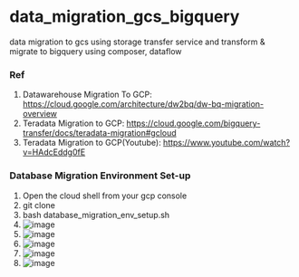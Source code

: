 # data_migration_gcs_bigquery
data migration to gcs using storage transfer service and transform &amp; migrate to bigquery using composer, dataflow

### Ref
1. Datawarehouse Migration To GCP: https://cloud.google.com/architecture/dw2bq/dw-bq-migration-overview
2. Teradata Migration to GCP: https://cloud.google.com/bigquery-transfer/docs/teradata-migration#gcloud
3. Teradata Migration to GCP(Youtube): https://www.youtube.com/watch?v=HAdcEddg0fE 


### Database Migration Environment Set-up
1. Open the cloud shell from your gcp console
2. git clone 
3. bash database_migration_env_setup.sh
4. ![image](https://user-images.githubusercontent.com/46111257/141755363-b626f039-197c-488c-9781-b72fdc5f5c8c.png)
5. ![image](https://user-images.githubusercontent.com/46111257/142032653-e1b30e5b-b7ca-4854-b51b-a18d4060d024.png)
6. ![image](https://user-images.githubusercontent.com/46111257/142032563-83b4fb0a-1b29-4092-9e09-ee032b8cda6f.png)
7. ![image](https://user-images.githubusercontent.com/46111257/142032800-b3de7690-46c2-437e-902b-a8b21dca8b79.png)
8. ![image](https://user-images.githubusercontent.com/46111257/142033081-7db3be98-8c34-432a-af51-a1cd03357a8e.png)



